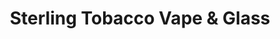 ---
title: "Sterling Tobacco Vape & Glass"
url: /sterling-heights/sterling-tobacco-vape-und-glass/
shop: Tabak
---